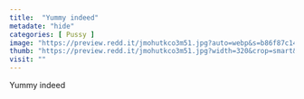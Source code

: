 ```yaml
---
title:  "Yummy indeed"
metadate: "hide"
categories: [ Pussy ]
image: "https://preview.redd.it/jmohutkco3m51.jpg?auto=webp&s=b86f87c142746a09edb12b3f77ed32382c6ee5d7"
thumb: "https://preview.redd.it/jmohutkco3m51.jpg?width=320&crop=smart&auto=webp&s=2c5b8ea6c3cebd23531f703bc38c7dc0d19cfa62"
visit: ""
---
```

Yummy indeed
